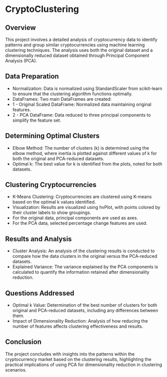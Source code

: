 # CryptoClustering

## Overview
This project involves a detailed analysis of cryptocurrency data to identify patterns and group similar cryptocurrencies using machine learning clustering techniques. The analysis uses both the original dataset and a dimensionally reduced dataset obtained through Principal Component Analysis (PCA).

## Data Preparation
- Normalization: Data is normalized using StandardScaler from scikit-learn to ensure that the clustering algorithm functions optimally.
- DataFrames: Two main DataFrames are created:
- 1 - Original Scaled DataFrame: Normalized data maintaining original features.
- 2 - PCA DataFrame: Data reduced to three principal components to simplify the feature set.

## Determining Optimal Clusters
- Elbow Method: The number of clusters (k) is determined using the elbow method, where inertia is plotted against different values of k for both the original and PCA-reduced datasets.
- Optimal k: The best value for k is identified from the plots, noted for both datasets.

## Clustering Cryptocurrencies
- K-Means Clustering: Cryptocurrencies are clustered using K-means based on the optimal k values identified.
- Visualization: Results are visualized using hvPlot, with points colored by their cluster labels to show groupings.
- For the original data, principal components are used as axes.
- For the PCA data, selected percentage change features are used.

## Results and Analysis
- Cluster Analysis: An analysis of the clustering results is conducted to compare how the data clusters in the original versus the PCA-reduced datasets.
- Explained Variance: The variance explained by the PCA components is calculated to quantify the information retained after dimensionality reduction.
## Questions Addressed
- Optimal k Value: Determination of the best number of clusters for both original and PCA-reduced datasets, including any differences between them.
- Impact of Dimensionality Reduction: Analysis of how reducing the number of features affects clustering effectiveness and results.

## Conclusion
The project concludes with insights into the patterns within the cryptocurrency market based on the clustering results, highlighting the practical implications of using PCA for dimensionality reduction in clustering scenarios.

